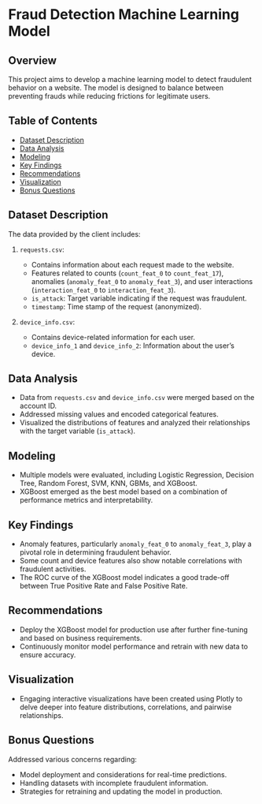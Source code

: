 # Fraud Detection Machine Learning Model

## Overview
This project aims to develop a machine learning model to detect fraudulent behavior on a website. The model is designed to balance between preventing frauds while reducing frictions for legitimate users.

## Table of Contents
- [Dataset Description](#dataset-description)
- [Data Analysis](#data-analysis)
- [Modeling](#modeling)
- [Key Findings](#key-findings)
- [Recommendations](#recommendations)
- [Visualization](#visualization)
- [Bonus Questions](#bonus-questions)

## Dataset Description
The data provided by the client includes:
1. `requests.csv`:
   - Contains information about each request made to the website.
   - Features related to counts (`count_feat_0` to `count_feat_17`), anomalies (`anomaly_feat_0` to `anomaly_feat_3`), and user interactions (`interaction_feat_0` to `interaction_feat_3`).
   - `is_attack`: Target variable indicating if the request was fraudulent.
   - `timestamp`: Time stamp of the request (anonymized).

2. `device_info.csv`:
   - Contains device-related information for each user.
   - `device_info_1` and `device_info_2`: Information about the user’s device.

## Data Analysis
- Data from `requests.csv` and `device_info.csv` were merged based on the account ID.
- Addressed missing values and encoded categorical features.
- Visualized the distributions of features and analyzed their relationships with the target variable (`is_attack`).

## Modeling
- Multiple models were evaluated, including Logistic Regression, Decision Tree, Random Forest, SVM, KNN, GBMs, and XGBoost.
- XGBoost emerged as the best model based on a combination of performance metrics and interpretability.

## Key Findings
- Anomaly features, particularly `anomaly_feat_0` to `anomaly_feat_3`, play a pivotal role in determining fraudulent behavior.
- Some count and device features also show notable correlations with fraudulent activities.
- The ROC curve of the XGBoost model indicates a good trade-off between True Positive Rate and False Positive Rate.

## Recommendations
- Deploy the XGBoost model for production use after further fine-tuning and based on business requirements.
- Continuously monitor model performance and retrain with new data to ensure accuracy.

## Visualization
- Engaging interactive visualizations have been created using Plotly to delve deeper into feature distributions, correlations, and pairwise relationships.

## Bonus Questions
Addressed various concerns regarding:
- Model deployment and considerations for real-time predictions.
- Handling datasets with incomplete fraudulent information.
- Strategies for retraining and updating the model in production.
